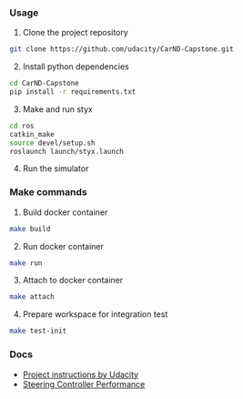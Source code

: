
### Usage

1. Clone the project repository
```bash
git clone https://github.com/udacity/CarND-Capstone.git
```

2. Install python dependencies
```bash
cd CarND-Capstone
pip install -r requirements.txt
```
3. Make and run styx
```bash
cd ros
catkin_make
source devel/setup.sh
roslaunch launch/styx.launch
```
4. Run the simulator

### Make commands

1. Build docker container

```bash
make build
```

2. Run docker container

```bash
make run
```

3. Attach to docker container

```bash
make attach
```

4. Prepare workspace for integration test

```bash
make test-init
```

### Docs

- [Project instructions by Udacity](UDACITY.md)
- [Steering Controller Performance](steer_perf.md)
